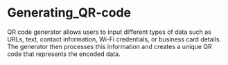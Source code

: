 # Generating_QR-code
QR code generator allows users to input different types of data such as URLs, text, contact information, Wi-Fi credentials, or business card details. The generator then processes this information and creates a unique QR code that represents the encoded data.

